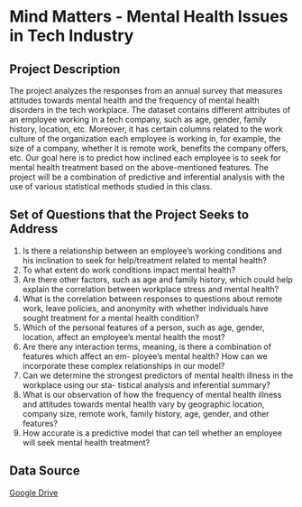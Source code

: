 # Mind Matters - Mental Health Issues in Tech Industry

## Project Description
The project analyzes the responses from an annual survey that measures attitudes towards mental health and the frequency of mental health disorders in the tech workplace. The dataset contains different attributes of an employee working in a tech company, such as age, gender, family history, location, etc. Moreover, it has certain columns related to the work culture of the organization each employee is working in, for example, the size of a company, whether it is remote work, benefits the company offers, etc. Our goal here is to predict how inclined each employee is to seek for mental health treatment based on the above-mentioned features. The project will be a combination of predictive and inferential analysis with the use of various statistical methods studied in this class.

## Set of Questions that the Project Seeks to Address
  1. Is there a relationship between an employee’s working conditions and his inclination to seek for help/treatment related to mental health?
  2. To what extent do work conditions impact mental health?
  3. Are there other factors, such as age and family history, which could help explain the correlation between workplace stress and mental health?
  4. What is the correlation between responses to questions about remote work, leave policies, and anonymity with whether individuals have sought treatment for a mental health condition?
  5. Which of the personal features of a person, such as age, gender, location, affect an employee’s mental health the most?
  6. Are there any interaction terms, meaning, is there a combination of features which affect an em- ployee’s mental health? How can we incorporate these complex relationships in our model?
  7. Can we determine the strongest predictors of mental health illness in the workplace using our sta- tistical analysis and inferential summary?
  8. What is our observation of how the frequency of mental health illness and attitudes towards mental health vary by geographic location, company size, remote work, family history, age, gender, and other features?
  9. How accurate is a predictive model that can tell whether an employee will seek mental health treatment?

## Data Source
[Google Drive](https://shorturl.at/gmuIR)
